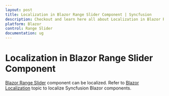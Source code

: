 ```yaml
---
layout: post
title: Localization in Blazor Range Slider Component | Syncfusion 
description: Checkout and learn here all about Localization in Blazor Range Slider component of Syncfusion and more.
platform: Blazor
control: Range Slider
documentation: ug
---
```


# Localization in Blazor Range Slider Component

[Blazor Range Slider](https://www.syncfusion.com/blazor-components/blazor-range-slider) component can be localized. Refer to [Blazor Localization](https://blazor.syncfusion.com/documentation/common/localization) topic to localize Syncfusion Blazor components.